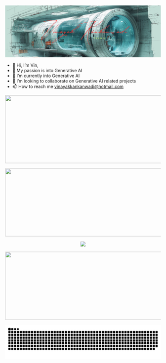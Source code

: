 
[![MasterHead](https://github.com/vinayakkankanwadi/vinayakkankanwadi/blob/main/assets/github-header2.png)](https://github.com/vinayakkankanwadi)

- 👋 Hi, I’m Vin,
- 👀 My passion is into Generative AI
- 🌱 I’m currently into Generative AI
- 💞️ I’m looking to collaborate on Generative AI related projects
- 📫 How to reach me vinayakkankanwadi@hotmail.com

<p align="center">
  <img width="800" height="220" src="https://github-profile-trophy.vercel.app/?username=vinayakkankanwadi&no-bg=true&theme=matrix&rank=SSS,SS,S,AAA,AA,A,SECRET">
</p>


<p align="center">
  <img width="800" height="220" src="https://streak-stats.demolab.com?user=vinayakkankanwadi&theme=transparent&border_radius=5&card_width=800">
</p>

<p align="center">
<picture>
  <source
    srcset="https://github-readme-stats.vercel.app/api?username=vinayakkankanwadi&hide=contribs&show_icons=true&theme=transparent"
    media="(prefers-color-scheme: dark)"
  />
  <source
    srcset="https://github-readme-stats.vercel.app/api?username=vinayakkankanwadi&show_icons=true"
    media="(prefers-color-scheme: light), (prefers-color-scheme: no-preference)"
  />
  <img src="https://github-readme-stats.vercel.app/api?username=vinayakkankanwadi&show_icons=true" />
</picture>
</p>

<p align="center">
  <img width="800" height="220" src="https://github-readme-stats.vercel.app/api/top-langs/?username=vinayakkankanwadi&hide_progress=true&theme=transparent">
</p>

<p align="center">

<picture>
  <source media="(prefers-color-scheme: dark)" srcset="https://raw.githubusercontent.com/vinayakkankanwadi/vinayakkankanwadi/output/github-contribution-grid-snake-dark.svg"/>
  <source media="(prefers-color-scheme: light)" srcset="https://raw.githubusercontent.com/vinayakkankanwadi/vinayakkankanwadi/output/github-contribution-grid-snake.svg"/>
  <img alt="github contribution grid snake animation" src="https://raw.githubusercontent.com/vinayakkankanwadi/vinayakkankanwadi/output/github-contribution-grid-snake.svg"/>
</picture>
</p>

<!---
vinayakkankanwadi/vinayakkankanwadi is a ✨ special ✨ repository because its `README.md` (this file) appears on your GitHub profile.
You can click the Preview link to take a look at your changes.
--->
